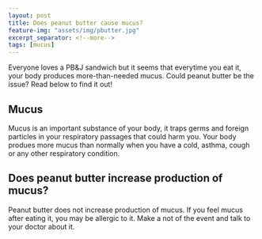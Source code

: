 ```yaml
---
layout: post
title: Does peanut butter cause mucus?
feature-img: "assets/img/pbutter.jpg"
excerpt_separator: <!--more-->
tags: [mucus]
---
```

<!--more-->
Everyone loves a PB&J sandwich but it seems that everytime you eat it, your body produces more-than-needed mucus. Could peanut butter be the issue? Read below to find it out!

## Mucus
Mucus is an important substance of your body, it traps germs and foreign particles in your respiratory passages that could harm you. Your body produes more mucus than normally when you have a cold, asthma, cough or any other respiratory condition.

## Does peanut butter increase production of mucus?
Peanut butter does not increase production of mucus. If you feel mucus after eating it, you may be allergic to it. Make a not of the event and talk to your doctor about it.
